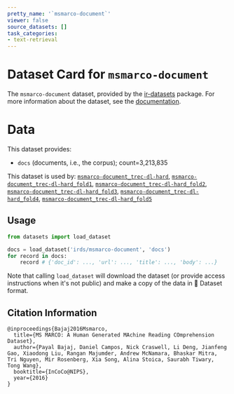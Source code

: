```yaml
---
pretty_name: '`msmarco-document`'
viewer: false
source_datasets: []
task_categories:
- text-retrieval
---
```


# Dataset Card for `msmarco-document`

The `msmarco-document` dataset, provided by the [ir-datasets](https://ir-datasets.com/) package.
For more information about the dataset, see the [documentation](https://ir-datasets.com/msmarco-document#msmarco-document).

# Data

This dataset provides:
 - `docs` (documents, i.e., the corpus); count=3,213,835


This dataset is used by: [`msmarco-document_trec-dl-hard`](https://huggingface.co/datasets/irds/msmarco-document_trec-dl-hard), [`msmarco-document_trec-dl-hard_fold1`](https://huggingface.co/datasets/irds/msmarco-document_trec-dl-hard_fold1), [`msmarco-document_trec-dl-hard_fold2`](https://huggingface.co/datasets/irds/msmarco-document_trec-dl-hard_fold2), [`msmarco-document_trec-dl-hard_fold3`](https://huggingface.co/datasets/irds/msmarco-document_trec-dl-hard_fold3), [`msmarco-document_trec-dl-hard_fold4`](https://huggingface.co/datasets/irds/msmarco-document_trec-dl-hard_fold4), [`msmarco-document_trec-dl-hard_fold5`](https://huggingface.co/datasets/irds/msmarco-document_trec-dl-hard_fold5)


## Usage

```python
from datasets import load_dataset

docs = load_dataset('irds/msmarco-document', 'docs')
for record in docs:
    record # {'doc_id': ..., 'url': ..., 'title': ..., 'body': ...}

```

Note that calling `load_dataset` will download the dataset (or provide access instructions when it's not public) and make a copy of the
data in 🤗 Dataset format.

## Citation Information

```
@inproceedings{Bajaj2016Msmarco,
  title={MS MARCO: A Human Generated MAchine Reading COmprehension Dataset},
  author={Payal Bajaj, Daniel Campos, Nick Craswell, Li Deng, Jianfeng Gao, Xiaodong Liu, Rangan Majumder, Andrew McNamara, Bhaskar Mitra, Tri Nguyen, Mir Rosenberg, Xia Song, Alina Stoica, Saurabh Tiwary, Tong Wang},
  booktitle={InCoCo@NIPS},
  year={2016}
}
```
